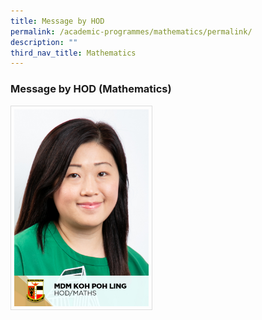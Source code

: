```yaml
---
title: Message by HOD
permalink: /academic-programmes/mathematics/permalink/
description: ""
third_nav_title: Mathematics
---
```

### Message by HOD (Mathematics)

<img src="/images/School%20Steering%20Committee/Koh%20Poh%20Ling.jpg" style="width:215px; height:315px; margin-right:20px; border:0.5px solid Gainsboro; padding: 5px" align="Left">